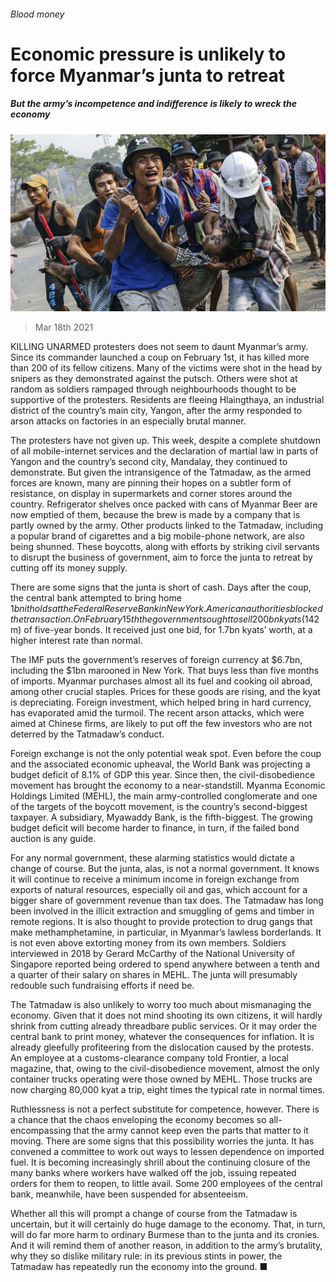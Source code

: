 ###### Blood money

# Economic pressure is unlikely to force Myanmar’s junta to retreat 

##### But the army’s incompetence and indifference is likely to wreck the economy 

![image](images/20210320_ASP001_0.jpg) 

> Mar 18th 2021 


KILLING UNARMED protesters does not seem to daunt Myanmar’s army. Since its commander launched a coup on February 1st, it has killed more than 200 of its fellow citizens. Many of the victims were shot in the head by snipers as they demonstrated against the putsch. Others were shot at random as soldiers rampaged through neighbourhoods thought to be supportive of the protesters. Residents are fleeing Hlaingthaya, an industrial district of the country’s main city, Yangon, after the army responded to arson attacks on factories in an especially brutal manner.


The protesters have not given up. This week, despite a complete shutdown of all mobile-internet services and the declaration of martial law in parts of Yangon and the country’s second city, Mandalay, they continued to demonstrate. But given the intransigence of the Tatmadaw, as the armed forces are known, many are pinning their hopes on a subtler form of resistance, on display in supermarkets and corner stores around the country. Refrigerator shelves once packed with cans of Myanmar Beer are now emptied of them, because the brew is made by a company that is partly owned by the army. Other products linked to the Tatmadaw, including a popular brand of cigarettes and a big mobile-phone network, are also being shunned. These boycotts, along with efforts by striking civil servants to disrupt the business of government, aim to force the junta to retreat by cutting off its money supply.



There are some signs that the junta is short of cash. Days after the coup, the central bank attempted to bring home $1bn it holds at the Federal Reserve Bank in New York. American authorities blocked the transaction. On February 15th the government sought to sell 200bn kyats ($142m) of five-year bonds. It received just one bid, for 1.7bn kyats’ worth, at a higher interest rate than normal.


The IMF puts the government’s reserves of foreign currency at $6.7bn, including the $1bn marooned in New York. That buys less than five months of imports. Myanmar purchases almost all its fuel and cooking oil abroad, among other crucial staples. Prices for these goods are rising, and the kyat is depreciating. Foreign investment, which helped bring in hard currency, has evaporated amid the turmoil. The recent arson attacks, which were aimed at Chinese firms, are likely to put off the few investors who are not deterred by the Tatmadaw’s conduct.


Foreign exchange is not the only potential weak spot. Even before the coup and the associated economic upheaval, the World Bank was projecting a budget deficit of 8.1% of GDP this year. Since then, the civil-disobedience movement has brought the economy to a near-standstill. Myanma Economic Holdings Limited (MEHL), the main army-controlled conglomerate and one of the targets of the boycott movement, is the country’s second-biggest taxpayer. A subsidiary, Myawaddy Bank, is the fifth-biggest. The growing budget deficit will become harder to finance, in turn, if the failed bond auction is any guide.


For any normal government, these alarming statistics would dictate a change of course. But the junta, alas, is not a normal government. It knows it will continue to receive a minimum income in foreign exchange from exports of natural resources, especially oil and gas, which account for a bigger share of government revenue than tax does. The Tatmadaw has long been involved in the illicit extraction and smuggling of gems and timber in remote regions. It is also thought to provide protection to drug gangs that make methamphetamine, in particular, in Myanmar’s lawless borderlands. It is not even above extorting money from its own members. Soldiers interviewed in 2018 by Gerard McCarthy of the National University of Singapore reported being ordered to spend anywhere between a tenth and a quarter of their salary on shares in MEHL. The junta will presumably redouble such fundraising efforts if need be.


The Tatmadaw is also unlikely to worry too much about mismanaging the economy. Given that it does not mind shooting its own citizens, it will hardly shrink from cutting already threadbare public services. Or it may order the central bank to print money, whatever the consequences for inflation. It is already gleefully profiteering from the dislocation caused by the protests. An employee at a customs-clearance company told Frontier, a local magazine, that, owing to the civil-disobedience movement, almost the only container trucks operating were those owned by MEHL. Those trucks are now charging 80,000 kyat a trip, eight times the typical rate in normal times.


Ruthlessness is not a perfect substitute for competence, however. There is a chance that the chaos enveloping the economy becomes so all-encompassing that the army cannot keep even the parts that matter to it moving. There are some signs that this possibility worries the junta. It has convened a committee to work out ways to lessen dependence on imported fuel. It is becoming increasingly shrill about the continuing closure of the many banks where workers have walked off the job, issuing repeated orders for them to reopen, to little avail. Some 200 employees of the central bank, meanwhile, have been suspended for absenteeism.


Whether all this will prompt a change of course from the Tatmadaw is uncertain, but it will certainly do huge damage to the economy. That, in turn, will do far more harm to ordinary Burmese than to the junta and its cronies. And it will remind them of another reason, in addition to the army’s brutality, why they so dislike military rule: in its previous stints in power, the Tatmadaw has repeatedly run the economy into the ground. ■

